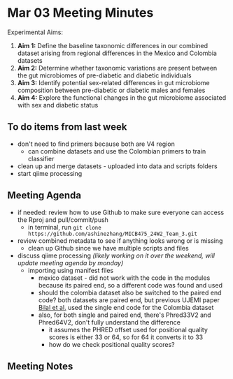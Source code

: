 # Mar 03 Meeting Minutes

Experimental Aims: 
1. **Aim 1:** Define the baseline taxonomic differences in our combined dataset arising from regional differences in the Mexico and Colombia datasets
2. **Aim 2:** Determine whether taxonomic variations are present between the gut microbiomes of pre-diabetic and diabetic individuals
3. **Aim 3:** Identify potential sex-related differences in gut microbiome composition between pre-diabetic or diabetic males and females
4. **Aim 4:** Explore the functional changes in the gut microbiome associated with sex and diabetic status

## To do items from last week
* don't need to find primers because both are V4 region
  * can combine datasets and use the Colombian primers to train classifier
* clean up and merge datasets - uploaded into data and scripts folders 
* start qiime processing 

## Meeting Agenda
* if needed: review how to use Github to make sure everyone can access the Rproj and pull/commit/push
  * in terminal, run ```git clone https://github.com/ashinezhang/MICB475_24W2_Team_3.git```
* review combined metadata to see if anything looks wrong or is missing
  * clean up Github since we have multiple scripts and files
* discuss qiime processing *(likely working on it over the weekend, will update meeting agenda by monday)*
  * importing using manifest files
    * mexico dataset - did not work with the code in the modules because its paired end, so a different code was found and used
    * should the colombia dataset also be switched to the paired end code? both datasets are paired end, but previous UJEMI paper [Bilal et al.](https://github.com/loujainbilal/MICB475_Team4/blob/main/QIIME2/Data%20processing%20using%20the%20QIIME%202%20pipeline/Merged.txt) used the single end code for the Colombia dataset
    * also, for both single and paired end, there's Phred33V2 and Phred64V2, don't fully understand the difference
      * it assumes the PHRED offset used for positional quality scores is either 33 or 64, so for 64 it converts it to 33
      * how do we check positional quality scores?

## Meeting Notes
